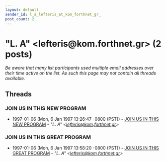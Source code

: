 ```yaml
---
layout: default
sender_id: l_a_lefteris_at_kom_forthnet_gr_
post_count: 2
---
```


# "L. A" <lefteris<span>@</span>kom.forthnet.gr> (2 posts)

_Be aware that many list participants used multiple email addresses over their time active on the list. As such this page may not contain all threads available._

## Threads

### JOIN US IN THIS NEW PROGRAM
+ 1997-01-06 (Mon, 6 Jan 1997 13:26:47 -0800 (PST)) - [JOIN US IN THIS NEW PROGRAM](/archive/1997/01/aba5de16c4120427a12dc825e54640dbd432fbdea9dc3f1ca067b5ef4fc47c5c) - _"L. A" \<lefteris@kom.forthnet.gr\>_

### JOIN US IN THIS GREAT PROGRAM
+ 1997-01-06 (Mon, 6 Jan 1997 13:58:20 -0800 (PST)) - [JOIN US IN THIS GREAT PROGRAM](/archive/1997/01/21dcdafd45c68539478bf7f8e50f383d14ffbc61b5aaf85812c53230d5fb6f71) - _"L. A" \<lefteris@kom.forthnet.gr\>_

